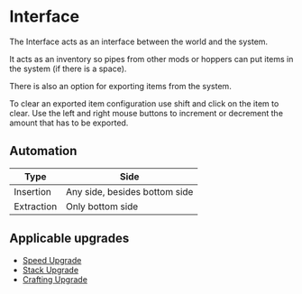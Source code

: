 # Interface

The Interface acts as an interface between the world and the system.

It acts as an inventory so pipes from other mods or hoppers can put items in the system (if there is a space).

There is also an option for exporting items from the system.

To clear an exported item configuration use shift and click on the item to clear. Use the left and right mouse buttons to increment or decrement the amount that has to be exported.

## Automation
|Type|Side|
|----|----|
|Insertion|Any side, besides bottom side|
|Extraction|Only bottom side|

## Applicable upgrades
- [Speed Upgrade](https://github.com/raoulvdberge/refinedstorage/wiki/Speed-Upgrade)
- [Stack Upgrade](https://github.com/raoulvdberge/refinedstorage/wiki/Stack-Upgrade)
- [Crafting Upgrade](https://github.com/raoulvdberge/refinedstorage/wiki/Crafting-Upgrade)